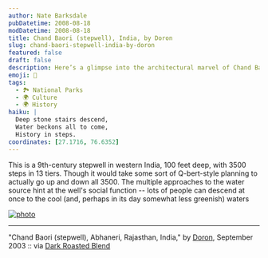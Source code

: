 ```yaml
---
author: Nate Barksdale
pubDatetime: 2008-08-18
modDatetime: 2008-08-18
title: Chand Baori (stepwell), India, by Doron
slug: chand-baori-stepwell-india-by-doron
featured: false
draft: false
description: Here’s a glimpse into the architectural marvel of Chand Baori, a 9th-century stepwell that beautifully illustrates community access to water.
emoji: 🌊
tags:
  - 🏞️ National Parks
  - 🌍 Culture
  - 🌍 History
haiku: |
  Deep stone stairs descend,  
  Water beckons all to come,  
  History in steps.
coordinates: [27.1716, 76.6352]
---
```


This is a 9th-century stepwell in western India, 100 feet deep, with 3500 steps in 13 tiers. Though it would take some sort of Q-bert-style planning to actually go up and down all 3500. The multiple approaches to the water source hint at the well's social function -- lots of people can descend at once to the cool (and, perhaps in its day somewhat less greenish) waters

[![photo](http://culture-making.com/media/ChandBaori.jpg)](http://en.wikipedia.org/wiki/Image:ChandBaori.jpg)

---

"Chand Baori (stepwell), Abhaneri, Rajasthan, India," by [Doron](http://commons.wikimedia.org/wiki/User:Doron), September 2003 :: via [Dark Roasted Blend](https://www.google.com/search?q=%22Dark%20Roasted%20Blend%22%20darkroastedblend.com)
